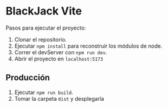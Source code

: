 # BlackJack Vite

Pasos para ejecutar el proyecto:

1. Clonar el repositorio.
2. Ejecutar `npm install` para reconstruir los módulos de node.
3. Correr el devServer con  `npm run dev`.
4. Abrir el proyecto en `localhost:5173`

## Producción

1. Ejecutar `npm run build`.
2. Tomar la carpeta `dist` y desplegarla
